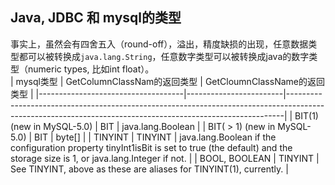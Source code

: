 ## Java, JDBC 和 mysql的类型
事实上，虽然会有四舍五入（round-off），溢出，精度缺损的出现，任意数据类型都可以被转换成`java.lang.String`，任意数字类型可以被转换成java的数字类型（numeric types, 比如int float）。  
| mysql类型                            | GetColumnClassNam的返回类型 | GetCloumnClassName的返回类型                                                                                                                                   |
|------------------------------------|------------------------|-----------------------------------------------------------------------------------------------------------------------------------------------------------|
| BIT\(1\) \(new in MySQL\-5\.0\)    | BIT                    | java\.lang\.Boolean                                                                                                                                       |
| BIT\( > 1\) \(new in MySQL\-5\.0\) | BIT                    | byte\[\]                                                                                                                                                  |
| TINYINT                            | TINYINT                | java\.lang\.Boolean if the configuration property tinyInt1isBit is set to true \(the default\) and the storage size is 1, or java\.lang\.Integer if not\. |
| BOOL, BOOLEAN                      | TINYINT	               | See TINYINT, above as these are aliases for TINYINT\(1\), currently\.                                                                                     |
